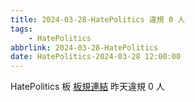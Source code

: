 ```yaml
---
title: 2024-03-28-HatePolitics 違規 0 人
tags:
    - HatePolitics
abbrlink: 2024-03-28-HatePolitics
date: HatePolitics-2024-03-28 12:00:00
---
```

HatePolitics 板 [板規連結](https://www.ptt.cc/bbs/HatePolitics/M.1617115262.A.D60.html)
昨天違規 0 人
